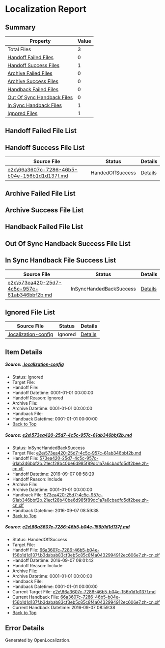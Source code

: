 # <a name='report-top'></a> Localization Report

## Summary
 Property | Value 
 -------- | ----- 
 Total Files | 3
[ Handoff Failed Files ](#handoff-failed-list)| 0
[ Handoff Success Files ](#handoff-success-list)| 1
[ Archive Failed Files ](#archive-failed-list)| 0
[ Archive Success Files ](#archive-success-list)| 0
[ Handback Failed Files ](#handback-failed-list)| 0
[ Out Of Sync Handback Files ](#outofsync-handback-success-list)| 0
[ In Sync Handback Files ](#insync-handback-success-list)| 1
[ Ignored Files ](#ignored-list)| 1

## <a name='handoff-failed-list'></a> Handoff Failed File List

## <a name='handoff-success-list'></a> Handoff Success File List
 Source File | Status | Details 
 ----------- | ------ | ------- 
 [e2e\66a3607c-7286-46b5-b04e-156b1d1d137f.md](https://github.com/OpenLocalizationTestOrg/ol-test0/blob/d2c4d5accee2ee46f727ef765252fc874aa7fef6/e2e/66a3607c-7286-46b5-b04e-156b1d1d137f.md) | HandedOffSuccess | [Details](#72f340821902d5dabb22bc9f07cbd3cd65d593612)

## <a name='archive-failed-list'></a> Archive Failed File List

## <a name='archive-success-list'></a> Archive Success File List

## <a name='handback-failed-list'></a> Handback Failed File List

## <a name='outofsync-handback-success-list'></a> Out Of Sync Handback Success File List

## <a name='insync-handback-success-list'></a> In Sync Handback File Success List
 Source File | Status | Details 
 ----------- | ------ | ------- 
 [e2e\573ea420-25d7-4c5c-957c-61ab346bbf2b.md](https://github.com/OpenLocalizationTestOrg/ol-test0/blob/f32e159467845948f0bbbf10475061152340cf6b/e2e/573ea420-25d7-4c5c-957c-61ab346bbf2b.md) | InSyncHandedBackSuccess | [Details](#1360247e09894329b028f95c128ffd8f1f5afee41)

## <a name='ignored-list'></a> Ignored File List
 Source File | Status | Details 
 ----------- | ------ | ------- 
 [.localization-config](https://github.com/OpenLocalizationTestOrg/ol-test0/blob/d2c4d5accee2ee46f727ef765252fc874aa7fef6/.localization-config) | Ignored | [Details](#c268a05ecaa7ec85942ed632c29928ee5bd6da8d0)

## Item Details
##### <a name='c268a05ecaa7ec85942ed632c29928ee5bd6da8d0'></a> Source: [.localization-config](https://github.com/OpenLocalizationTestOrg/ol-test0/blob/d2c4d5accee2ee46f727ef765252fc874aa7fef6/.localization-config)
* Status: Ignored
* Target File: 
* Handoff File: 
* Handoff Datetime: 0001-01-01 00:00:00
* Handoff Reason: Ignored
* Archive File: 
* Archive Datetime: 0001-01-01 00:00:00
* Handback File: 
* Handback Datetime: 0001-01-01 00:00:00
* [Back to Top](#report-top)

##### <a name='1360247e09894329b028f95c128ffd8f1f5afee41'></a> Source: [e2e\573ea420-25d7-4c5c-957c-61ab346bbf2b.md](https://github.com/OpenLocalizationTestOrg/ol-test0/blob/f32e159467845948f0bbbf10475061152340cf6b/e2e/573ea420-25d7-4c5c-957c-61ab346bbf2b.md)
* Status: InSyncHandedBackSuccess
* Target File: [e2e\573ea420-25d7-4c5c-957c-61ab346bbf2b.md](https://github.com/OpenLocalizationTestOrg/ol-test0-zhcn/blob/c772d8511513c4ac80017ff09feeb0b2cd422b6f/e2e/573ea420-25d7-4c5c-957c-61ab346bbf2b.md)
* Handoff File: [573ea420-25d7-4c5c-957c-61ab346bbf2b.21ecf28b40be6d985f89dc1a7a6cbadfd5df2bee.zh-cn.xlf](https://github.com/OpenLocalizationTestOrg/ol-test0-handoff/blob/7215bd1e3adb89dd874fe97929e8a7b04a9504a6/ol-handoff/OpenLocalizationTestOrg/ol-test0-zhcn/yuwzho/ht/573ea420-25d7-4c5c-957c-61ab346bbf2b.21ecf28b40be6d985f89dc1a7a6cbadfd5df2bee.zh-cn.xlf)
* Handoff Datetime: 2016-09-07 08:58:29
* Handoff Reason: Include
* Archive File: 
* Archive Datetime: 0001-01-01 00:00:00
* Handback File: [573ea420-25d7-4c5c-957c-61ab346bbf2b.21ecf28b40be6d985f89dc1a7a6cbadfd5df2bee.zh-cn.xlf](https://github.com/OpenLocalizationTestOrg/ol-test0-handback/blob/4ab712c6f1ce6352d13c9240a4f4f78e4a213d99/ol-handback/OpenLocalizationTestOrg/ol-test0-zhcn/yuwzho/ht/573ea420-25d7-4c5c-957c-61ab346bbf2b.21ecf28b40be6d985f89dc1a7a6cbadfd5df2bee.zh-cn.xlf)
* Handback Datetime: 2016-09-07 08:59:38
* [Back to Top](#report-top)

##### <a name='72f340821902d5dabb22bc9f07cbd3cd65d593612'></a> Source: [e2e\66a3607c-7286-46b5-b04e-156b1d1d137f.md](https://github.com/OpenLocalizationTestOrg/ol-test0/blob/d2c4d5accee2ee46f727ef765252fc874aa7fef6/e2e/66a3607c-7286-46b5-b04e-156b1d1d137f.md)
* Status: HandedOffSuccess
* Target File: 
* Handoff File: [66a3607c-7286-46b5-b04e-156b1d1d137f.b3dabab83cf3eb5c85c8f4a0432994912ec606e7.zh-cn.xlf](https://github.com/OpenLocalizationTestOrg/ol-test0-handoff/blob/bdf4fd6f6f4cde1bb705865b55cdf016fc7cddc8/ol-handoff/OpenLocalizationTestOrg/ol-test0-zhcn/yuwzho/ht/66a3607c-7286-46b5-b04e-156b1d1d137f.b3dabab83cf3eb5c85c8f4a0432994912ec606e7.zh-cn.xlf)
* Handoff Datetime: 2016-09-07 09:01:42
* Handoff Reason: Include
* Archive File: 
* Archive Datetime: 0001-01-01 00:00:00
* Handback File: 
* Handback Datetime: 0001-01-01 00:00:00
* Current Target File: [e2e\66a3607c-7286-46b5-b04e-156b1d1d137f.md](https://github.com/OpenLocalizationTestOrg/ol-test0-zhcn/blob/c772d8511513c4ac80017ff09feeb0b2cd422b6f/e2e/66a3607c-7286-46b5-b04e-156b1d1d137f.md)
* Current Handback File: [66a3607c-7286-46b5-b04e-156b1d1d137f.b3dabab83cf3eb5c85c8f4a0432994912ec606e7.zh-cn.xlf](https://github.com/OpenLocalizationTestOrg/ol-test0-handback/blob/4ab712c6f1ce6352d13c9240a4f4f78e4a213d99/ol-handback/OpenLocalizationTestOrg/ol-test0-zhcn/yuwzho/ht/66a3607c-7286-46b5-b04e-156b1d1d137f.b3dabab83cf3eb5c85c8f4a0432994912ec606e7.zh-cn.xlf)
* Current Handback Datetime: 2016-09-07 08:59:38
* [Back to Top](#report-top)


## Error Details

Generated by OpenLocalization.
